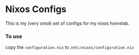 # Nixos Configs

This is my (very smol) set of configs for my nixos homelab.

### To use
copy the `configuration.nix` to `/etc/nixos/configuration.nix`
